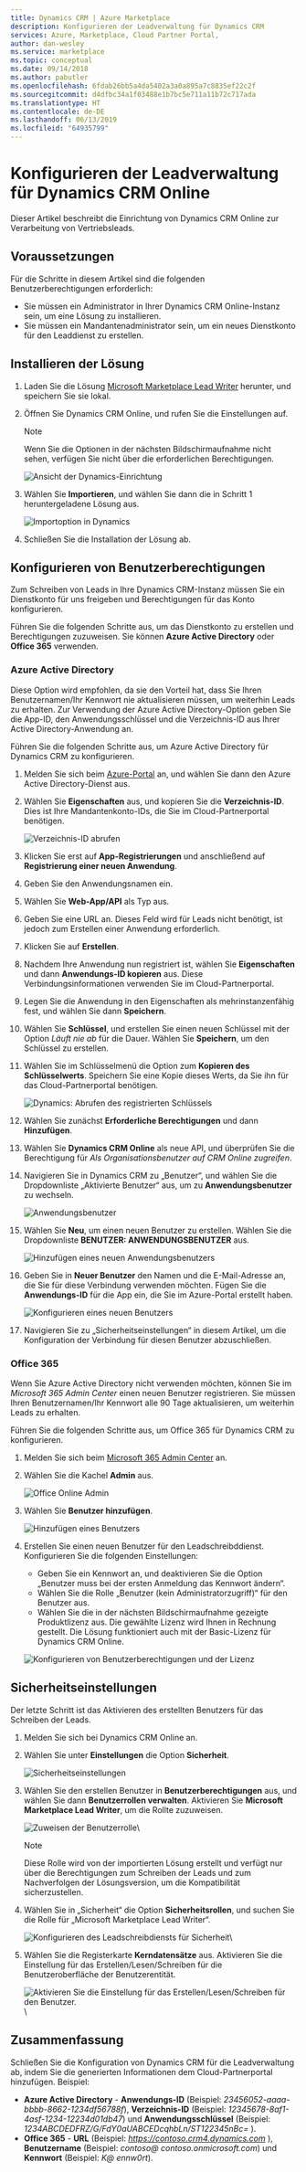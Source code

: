 ```yaml
---
title: Dynamics CRM | Azure Marketplace
description: Konfigurieren der Leadverwaltung für Dynamics CRM
services: Azure, Marketplace, Cloud Partner Portal,
author: dan-wesley
ms.service: marketplace
ms.topic: conceptual
ms.date: 09/14/2018
ms.author: pabutler
ms.openlocfilehash: 6fdab26bb5a4da5402a3a0a895a7c8835ef22c2f
ms.sourcegitcommit: d4dfbc34a1f03488e1b7bc5e711a11b72c717ada
ms.translationtype: HT
ms.contentlocale: de-DE
ms.lasthandoff: 06/13/2019
ms.locfileid: "64935799"
---
```

# <a name="configure-lead-management-for-dynamics-crm-online"></a>Konfigurieren der Leadverwaltung für Dynamics CRM Online

Dieser Artikel beschreibt die Einrichtung von Dynamics CRM Online zur Verarbeitung von Vertriebsleads.

## <a name="prerequisites"></a>Voraussetzungen

Für die Schritte in diesem Artikel sind die folgenden Benutzerberechtigungen erforderlich:
- Sie müssen ein Administrator in Ihrer Dynamics CRM Online-Instanz sein, um eine Lösung zu installieren.
- Sie müssen ein Mandantenadministrator sein, um ein neues Dienstkonto für den Leaddienst zu erstellen.

<a name="install-the-solution"></a>Installieren der Lösung
--------------------

1.  Laden Sie die Lösung [Microsoft Marketplace Lead Writer](https://mpsapiprodwus.blob.core.windows.net/documentation/MicrosoftMarketplacesLeadIntegrationSolution_1_0_0_0_target_CRM_6.1_managed.zip) herunter, und speichern Sie sie lokal.

2.  Öffnen Sie Dynamics CRM Online, und rufen Sie die Einstellungen auf.
    >[!NOTE]
    >Wenn Sie die Optionen in der nächsten Bildschirmaufnahme nicht sehen, verfügen Sie nicht über die erforderlichen Berechtigungen.
 
       ![Ansicht der Dynamics-Einrichtung](./media/cloud-partner-portal-lead-management-instructions-dynamics/crmonline1.png)

3.  Wählen Sie **Importieren**, und wählen Sie dann die in Schritt 1 heruntergeladene Lösung aus.
 
    ![Importoption in Dynamics](./media/cloud-partner-portal-lead-management-instructions-dynamics/crmonline2.png)

4.  Schließen Sie die Installation der Lösung ab.

## <a name="configure-user-permissions"></a>Konfigurieren von Benutzerberechtigungen

Zum Schreiben von Leads in Ihre Dynamics CRM-Instanz müssen Sie ein Dienstkonto für uns freigeben und Berechtigungen für das Konto konfigurieren.

Führen Sie die folgenden Schritte aus, um das Dienstkonto zu erstellen und Berechtigungen zuzuweisen. Sie können **Azure Active Directory** oder **Office 365** verwenden.

### <a name="azure-active-directory"></a>Azure Active Directory

Diese Option wird empfohlen, da sie den Vorteil hat, dass Sie Ihren Benutzernamen/Ihr Kennwort nie aktualisieren müssen, um weiterhin Leads zu erhalten. Zur Verwendung der Azure Active Directory-Option geben Sie die App-ID, den Anwendungsschlüssel und die Verzeichnis-ID aus Ihrer Active Directory-Anwendung an.

Führen Sie die folgenden Schritte aus, um Azure Active Directory für Dynamics CRM zu konfigurieren.

1.  Melden Sie sich beim [Azure-Portal](https://portal.azure.com/) an, und wählen Sie dann den Azure Active Directory-Dienst aus.

2.  Wählen Sie **Eigenschaften** aus, und kopieren Sie die **Verzeichnis-ID**. Dies ist Ihre Mandantenkonto-IDs, die Sie im Cloud-Partnerportal benötigen.

    ![Verzeichnis-ID abrufen](./media/cloud-partner-portal-lead-management-instructions-dynamics/directoryid.png)

3.  Klicken Sie erst auf **App-Registrierungen** und anschließend auf **Registrierung einer neuen Anwendung**.
4.  Geben Sie den Anwendungsnamen ein.
5.  Wählen Sie **Web-App/API** als Typ aus.
6.  Geben Sie eine URL an. Dieses Feld wird für Leads nicht benötigt, ist jedoch zum Erstellen einer Anwendung erforderlich.
7. Klicken Sie auf **Erstellen**.
8.  Nachdem Ihre Anwendung nun registriert ist, wählen Sie **Eigenschaften** und dann **Anwendungs-ID kopieren** aus. Diese Verbindungsinformationen verwenden Sie im Cloud-Partnerportal.
9.  Legen Sie die Anwendung in den Eigenschaften als mehrinstanzenfähig fest, und wählen Sie dann **Speichern**.

10. Wählen Sie **Schlüssel**, und erstellen Sie einen neuen Schlüssel mit der Option *Läuft nie ab* für die Dauer. Wählen Sie **Speichern**, um den Schlüssel zu erstellen. 
11. Wählen Sie im Schlüsselmenü die Option zum **Kopieren des Schlüsselwerts**. Speichern Sie eine Kopie dieses Werts, da Sie ihn für das Cloud-Partnerportal benötigen.
    
    ![Dynamics: Abrufen des registrierten Schlüssels](./media/cloud-partner-portal-lead-management-instructions-dynamics/registerkeys.png)
    
12. Wählen Sie zunächst **Erforderliche Berechtigungen** und dann **Hinzufügen**. 
13. Wählen Sie **Dynamics CRM Online** als neue API, und überprüfen Sie die Berechtigung für *Als Organisationsbenutzer auf CRM Online zugreifen*.

14. Navigieren Sie in Dynamics CRM zu „Benutzer“, und wählen Sie die Dropdownliste „Aktivierte Benutzer“ aus, um zu **Anwendungsbenutzer** zu wechseln.
    
    ![Anwendungsbenutzer](./media/cloud-partner-portal-lead-management-instructions-dynamics/applicationuserfirst.PNG)

15. Wählen Sie **Neu**, um einen neuen Benutzer zu erstellen. Wählen Sie die Dropdownliste **BENUTZER: ANWENDUNGSBENUTZER** aus.
    
    ![Hinzufügen eines neuen Anwendungsbenutzers](./media/cloud-partner-portal-lead-management-instructions-dynamics/applicationuser.PNG)

16. Geben Sie in **Neuer Benutzer** den Namen und die E-Mail-Adresse an, die Sie für diese Verbindung verwenden möchten. Fügen Sie die **Anwendungs-ID** für die App ein, die Sie im Azure-Portal erstellt haben.

     ![Konfigurieren eines neuen Benutzers](./media/cloud-partner-portal-lead-management-instructions-dynamics/leadgencreateuser.PNG)

17. Navigieren Sie zu „Sicherheitseinstellungen“ in diesem Artikel, um die Konfiguration der Verbindung für diesen Benutzer abzuschließen.

### <a name="office-365"></a>Office 365

Wenn Sie Azure Active Directory nicht verwenden möchten, können Sie im *Microsoft 365 Admin Center* einen neuen Benutzer registrieren. Sie müssen Ihren Benutzernamen/Ihr Kennwort alle 90 Tage aktualisieren, um weiterhin Leads zu erhalten.

Führen Sie die folgenden Schritte aus, um Office 365 für Dynamics CRM zu konfigurieren.

1. Melden Sie sich beim [Microsoft 365 Admin Center](https://admin.microsoft.com) an.

2. Wählen Sie die Kachel **Admin** aus.

    ![Office Online Admin](./media/cloud-partner-portal-lead-management-instructions-dynamics/crmonline3.png)

3. Wählen Sie **Benutzer hinzufügen**.

    ![Hinzufügen eines Benutzers](./media/cloud-partner-portal-lead-management-instructions-dynamics/crmonline4.png)

4. Erstellen Sie einen neuen Benutzer für den Leadschreibddienst. Konfigurieren Sie die folgenden Einstellungen:

    -   Geben Sie ein Kennwort an, und deaktivieren Sie die Option „Benutzer muss bei der ersten Anmeldung das Kennwort ändern“.
    -   Wählen Sie die Rolle „Benutzer (kein Administratorzugriff)“ für den Benutzer aus.
    -   Wählen Sie die in der nächsten Bildschirmaufnahme gezeigte Produktlizenz aus. Die gewählte Lizenz wird Ihnen in Rechnung gestellt. Die Lösung funktioniert auch mit der Basic-Lizenz für Dynamics CRM Online.
    
    ![Konfigurieren von Benutzerberechtigungen und der Lizenz](./media/cloud-partner-portal-lead-management-instructions-dynamics/crmonline5.png)

## <a name="security-settings"></a>Sicherheitseinstellungen

Der letzte Schritt ist das Aktivieren des erstellten Benutzers für das Schreiben der Leads.

1.  Melden Sie sich bei Dynamics CRM Online an.
2.  Wählen Sie unter **Einstellungen** die Option **Sicherheit**.
    
    ![Sicherheitseinstellungen](./media/cloud-partner-portal-lead-management-instructions-dynamics/crmonline6.png)

3.  Wählen Sie den erstellen Benutzer in **Benutzerberechtigungen** aus, und wählen Sie dann **Benutzerrollen verwalten**. Aktivieren Sie **Microsoft Marketplace Lead Writer**, um die Rollte zuzuweisen.

    ![Zuweisen der Benutzerrolle](./media/cloud-partner-portal-lead-management-instructions-dynamics/crmonline7.png)\

    >[!NOTE]
    >Diese Rolle wird von der importierten Lösung erstellt und verfügt nur über die Berechtigungen zum Schreiben der Leads und zum Nachverfolgen der Lösungsversion, um die Kompatibilität sicherzustellen.

4.  Wählen Sie in „Sicherheit“ die Option **Sicherheitsrollen**, und suchen Sie die Rolle für „Microsoft Marketplace Lead Writer“.
    
    ![Konfigurieren des Leadschreibdiensts für Sicherheit](./media/cloud-partner-portal-lead-management-instructions-dynamics/crmonline10.jpg)\

5. Wählen Sie die Registerkarte **Kerndatensätze** aus. Aktivieren Sie die Einstellung für das Erstellen/Lesen/Schreiben für die Benutzeroberfläche der Benutzerentität.

    ![Aktivieren Sie die Einstellung für das Erstellen/Lesen/Schreiben für den Benutzer.](./media/cloud-partner-portal-lead-management-instructions-dynamics/crmonline11.jpg)\

## <a name="wrap-up"></a>Zusammenfassung

Schließen Sie die Konfiguration von Dynamics CRM für die Leadverwaltung ab, indem Sie die generierten Informationen dem Cloud-Partnerportal hinzufügen. Beispiel:

-   **Azure Active Directory** - **Anwendungs-ID** (Beispiel: *23456052-aaaa-bbbb-8662-1234df56788f*), **Verzeichnis-ID** (Beispiel: *12345678-8af1-4asf-1234-12234d01db47*) und **Anwendungsschlüssel** (Beispiel: *1234ABCDEDFRZ/G/FdY0aUABCEDcqhbLn/ST122345nBc=* ).
-   **Office 365** - **URL** (Beispiel: *https://contoso.crm4.dynamics.com* ), **Benutzername** (Beispiel: *contoso\@ contoso.onmicrosoft.com*) und **Kennwort** (Beispiel: *K\@ ennw0rt*).
